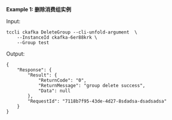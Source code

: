 **Example 1: 删除消费组实例**



Input: 

```
tccli ckafka DeleteGroup --cli-unfold-argument  \
    --InstanceId ckafka-6er88krk \
    --Group test
```

Output: 
```
{
    "Response": {
        "Result": {
            "ReturnCode": "0",
            "ReturnMessage": "group delete success",
            "Data": null
        },
        "RequestId": "7118b7f95-43de-4d27-8sdadsa-dsadsadsa"
    }
}
```

